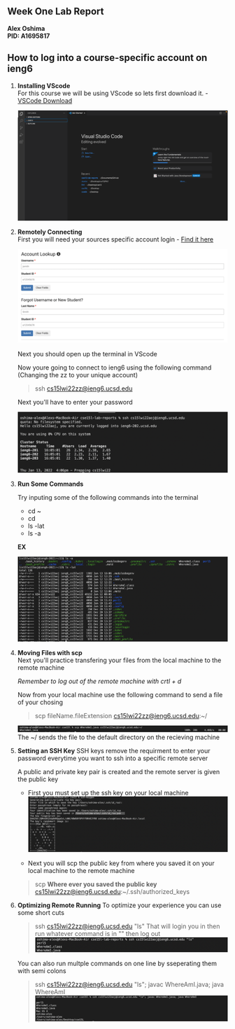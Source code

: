 
## Week One Lab Report
**Alex Oshima**  
**PID: A1695817**

## How to log into a course-specific account on ieng6

1) **Installing VScode**\
For this course we will be using VScode so lets first download it. - [VSCode Download](https://code.visualstudio.com/download)

   ![Image](VSCode.png)



2) **Remotely Connecting**\
First you will need your sources specific account login - [Find it here](https://sdacs.ucsd.edu/~icc/index.php)

   ![Image](AccountLookup.png)

    Next you should open up the terminal in VScode  

    Now youre going to connect to ieng6 using the following command 
    (Changing the zz to your unique account)
    >ssh cs15lwi22zz@ieng6.ucsd.edu  

    Next you'll have to enter your password 

   ![Image](Login.png)


3) **Run Some Commands**

    Try inputing some of the following commands into the terminal
    * cd ~
    * cd
    * ls -lat
    * ls -a

    **EX**  

   ![Image](ls-a.png)

4) **Moving Files with scp**\
    Next you'll practice transfering your files from the local machine to the remote machine

    *Remember to log out of the remote machine with crtl + d*

    Now from your local machine use the following command to send a file of your chosing
    >scp fileName.fileExtension cs15lwi22zz@ieng6.ucsd.edu:~/

   ![Image](scp.png)
    The ~/ sends the file to the default directory on the recieving machine

5) **Setting an SSH Key**
    SSH keys remove the requirment to enter your password everytime you want to ssh into a specific remote server

    A public and private key pair is created and the remote server is given the public key

    * First you must set up the ssh key on your local machine
   ![Image](SSHkey.png)

    * Next you will scp the public key from where you saved it on your local machine to the remote machine
    >scp **Where ever you saved the public key** cs15lwi22zz@ieng6.ucsd.edu:~/.ssh/authorized_keys

6) **Optimizing Remote Running**
    To optimize your experience you can use some short cuts
    >ssh cs15lwi22zz@ieng6.ucsd.edu "ls"
    That will login you in then run whatever command is in "" then log out
   ![Image](SSHQ.png)

    You can also run multple commands on one line by sseperating them with semi colons
    > ssh cs15lwi22zz@ieng6.ucsd.edu "ls"; javac WhereAmI.java; java WhereAmI
   ![Image](Multiple.png)
